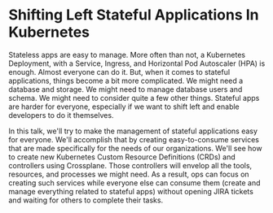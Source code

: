 # Shifting Left Stateful Applications In Kubernetes

Stateless apps are easy to manage. More often than not, a Kubernetes Deployment, with a Service, Ingress, and Horizontal Pod Autoscaler (HPA) is enough. Almost everyone can do it. But, when it comes to stateful applications, things become a bit more complicated. We might need a database and storage. We might need to manage database users and schema. We might need to consider quite a few other things. Stateful apps are harder for everyone, especially if we want to shift left and enable developers to do it themselves.

In this talk, we'll try to make the management of stateful applications easy for everyone. We'll accomplish that by creating easy-to-consume services that are made specifically for the needs of our organizations. We'll see how to create new Kubernetes Custom Resource Definitions (CRDs) and controllers using Crossplane. Those controllers will envelop all the tools, resources, and processes we might need. As a result, ops can focus on creating such services while everyone else can consume them (create and manage everything related to stateful apps) without opening JIRA tickets and waiting for others to complete their tasks.